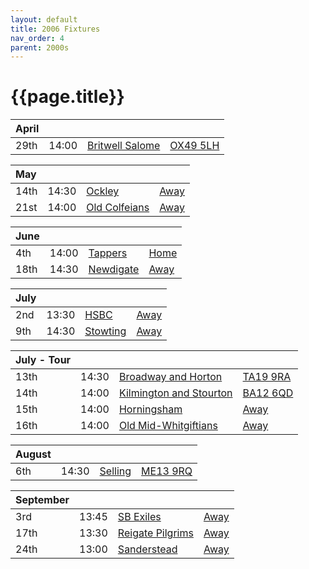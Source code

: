 ```yaml
---
layout: default
title: 2006 Fixtures
nav_order: 4
parent: 2000s
---
```


# {{page.title}}

| April |  |  |  |
|:---|:---|:---|:---|
| 29th | 14:00 | [Britwell Salome](britwell-salome) | [OX49 5LH](https://goo.gl/maps/CGgpPNyQhotADDFs9) |

| May |  |  |  |
|:---|:---|:---|:---|
| 14th | 14:30 | [Ockley](ockley) | [Away](https://goo.gl/maps/vmhvFhbrVZGrsXAAA) |
| 21st | 14:00 | [Old Colfeians](old-colfeians) | [Away](https://goo.gl/maps/vhwZEdPcYg4q3f3P8) |

| June |  |  |  |
|:---|:---|:---|:---|
| 4th | 14:00 | [Tappers](tappers) | [Home](https://goo.gl/maps/w2skeCXwzZTEh7e26) |
| 18th | 14:30 | [Newdigate](newdigate) | [Away](https://goo.gl/maps/9uAr2nHj19CJDEjw6) |

| July |  |  |  |
|:---|:---|:---|:---|
| 2nd | 13:30 | [HSBC](hsbc) | [Away](https://goo.gl/maps/439NEyDroercnf7s9) |
| 9th | 14:30 | [Stowting](stowting) | [Away](https://goo.gl/maps/3Br4woRQXRqh9Uje8) |

| July - Tour |  |  |  |
|:---|:---|:---|:---|
| 13th | 14:30 | [Broadway and Horton](broadway-and-horton) | [TA19 9RA](https://goo.gl/maps/ULbmC6LSX5HSAe8U6) |
| 14th | 14:00 | [Kilmington and Stourton](kilmington-and-stourton) | [BA12 6QD](https://goo.gl/maps/6q53XChZh9A2) |
| 15th | 14:00 | [Horningsham](horningsham) | [Away](https://goo.gl/maps/SNpXcsajYDXfjmff7) |
| 16th | 14:00 | [Old Mid-Whitgiftians](old-mid-whitgiftians) | [Away](https://goo.gl/maps/SunYPvjYZGzovVBN8) |

| August |  |  |  |
|:---|:---|:---|:---|
| 6th | 14:30 | [Selling](selling) | [ME13 9RQ](https//goo.gl/maps/QeLhjBkEbJr) |

| September |  |  |  |
|:---|:---|:---|:---|
| 3rd | 13:45 | [SB Exiles](sb-exiles) | [Away](https://goo.gl/maps/LsVjW3EdzWvbPAWN8) |
| 17th | 13:30 | [Reigate Pilgrims](reigate-pilgrims) | [Away](https://goo.gl/maps/z54KDhWLtQreY6xy9) |
| 24th | 13:00 | [Sanderstead](sanderstead) | [Away](https://goo.gl/maps/uirAJ6jwPPcFHxYb6) |